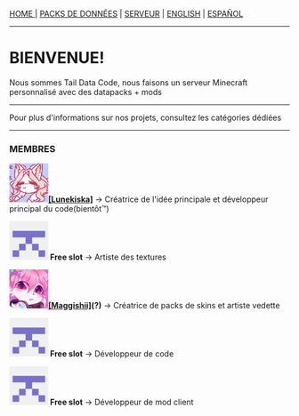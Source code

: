 <p><a href="../fr/index">HOME </a> | <a href="../fr/datapacks">    PACKS DE DONNÉES</a> | <a href="../fr/server">    SERVEUR</a> | <a href="../index">    ENGLISH</a> | <a href="../es/index">    ESPAÑOL</a></p>

<hr>

<h1>BIENVENUE!</h1>
<p>Nous sommes Tail Data Code, nous faisons un serveur Minecraft personnalisé avec des datapacks + mods</p>

<hr>

<p>Pour plus d'informations sur nos projets, consultez les catégories dédiées</p>

<hr>

<h3>MEMBRES</h3>
<p><img src="/images/Lunekiska-70x70.png"/><b><a href= "https://twitter.com/lemq_ocp">[Lunekiska]</a></b> -> Créatrice de l'idée principale et développeur principal du code(bientôt™)</p>
    
  <p><img src="/images/free-slot-70x70.png"/><b> Free slot</b> -> Artiste des textures</p>
    
  <p><img src="/images/Maggishii-70x70.png"/><b><a href= "https://twitter.com/Maggishii">[Maggishii]</a>(?)</b> -> Créatrice de packs de skins et artiste vedette</p>
    
  <p><img src="/images/free-slot-70x70.png"/><b> Free slot</b> -> Développeur de code</p>
    
  <p><img src="/images/free-slot-70x70.png"/><b> Free slot</b> -> Développeur de mod client</p>
